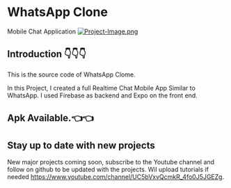# WhatsApp Clone

Mobile Chat Application [![Project-Image.png](https://i.postimg.cc/wxsN6KXm/Project-Image.png)](https://postimg.cc/23rywKXk)

## Introduction 👇👇👇
This is the source code of WhatsApp Clome. 

In this Project, I created a full Realtime Chat Mobile App Similar to WhatsApp. I used Firebase as backend and Expo on the front end.

## Apk Available.👈👈


## Stay up to date with new projects 
New major projects coming soon, subscribe to the Youtube channel and follow on github to be updated with the projects. Wil upload tutorials if needed https://www.youtube.com/channel/UC5bVxvQcmkR_4fo0J5JGEZg.
